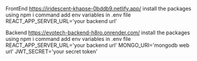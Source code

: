 FrontEnd
https://iridescent-khapse-0bddb9.netlify.app/
install the packages using npm i command
add env variables in .env file 
REACT_APP_SERVER_URL='your backend url'

Backend
https://evotech-backend-h8ro.onrender.com/
install the packages using npm i command
add env variables in .env file 
REACT_APP_SERVER_URL='your backend url'
MONGO_URI='mongodb web url'
JWT_SECRET='your secret token'
